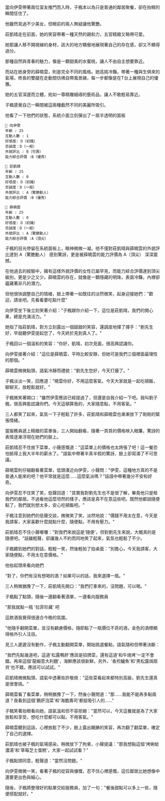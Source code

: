 當向伊雯帶著兩位室友推門而入時，子楓本以為只是普通的鄰居聚餐，卻在抬眼的瞬間怔住了。

他雖然見過不少美女，但眼前的兩人無疑讓他驚艷。

莊凱晴走在前面，她的笑容帶著一種天然的親和力，五官精緻又略帶可愛。

她那讓人移不開視線的身材，該大的地方驕傲地展現著自己的存在感，卻又不顯得過分。

那種自然與青春的魅力，像是一顆甜美的水蜜桃，讓人不由自主想要靠近。

而站在她身旁的薛曉雲，則是完全不同的風格。她高挑冷豔，帶著一種與生俱來的氣場，修長的雙腿在走動間彷彿自帶風景線，每一步都像是在T台上展現自己的優雅。

她的五官深邃而立體，宛如一尊精雕細琢的藝術品，讓人不敢輕易靠近。

子楓感覺自己一瞬間被這兩種截然不同的美麗所吸引。

他看了一下他們的狀態，系統介面立刻彈出了一扇半透明的面板

```
📰 向伊雯
年齡 : 25
互動人數 : 1
好感度: D（初識）
忠誠度：D（一般）
外貌評比 : B（可靠）
能力綜合評價 :B（優秀）
```
```
📰 莊凱晴
年齡 : 25
互動人數 : 0
好感度: D（初識）
忠誠度：D（一般）
外貌評比 : A（驚艷動人）
能力綜合評價 :B（優秀）
```
```
📰 薛曉雲
年齡 : 25
互動人數 : 0
好感度: D（初識）
忠誠度：D（一般）
外貌評比 : A（驚艷動人）
能力綜合評價 :A（頂尖）
```

子楓的目光停留在系統面板上，眼神微微一凝。他不僅對莊凱晴與薛曉雲的外貌評比達到 A（驚艷動人） 感到驚訝，更是被薛曉雲的能力評價為 A（頂尖） 深深震撼。

在他過去的經驗中，擁有這樣外貌評價的女性已屬罕見，而能力綜合評價達到頂尖級別，更是少之又少。薛曉雲的存在，就像是一顆隱藏的明珠，表面冷豔，內裡卻蘊藏著非凡的潛力。

但他很快調整自己的情緒，臉上帶著一如既往的淡然微笑，起身迎接她們："歡迎，請坐吧。先看看要吃點什麼"

向伊雯坐下後立刻笑著介紹："子楓跟你介紹一下，這位是莊凱晴，我們的開心果，總是充滿活力。"

她指了指莊凱晴，對方立刻露出一個甜甜的笑容，還調皮地揮了揮手："劉先生好，早就聽伊雯提起您了，今天終於見到真人了。"  

子楓回以一個溫和的笑容："你好，凱晴，初次見面，很高興認識你。

向伊雯接著介紹："這位是薛曉雲，平時比較安靜，但她可是我們三個裡面最理性的那個。"  

薛曉雲微微點頭，語氣冷靜而禮貌："劉先生您好，今天打擾了。"

子楓淡淡一笑，回應道："曉雲你好，不用這麼客氣，今天大家就是一起吃頓飯，聊聊天，放輕鬆就好。"

子楓微笑著開口："雖然伊雯應該已經提過了，但還是自我介紹一下吧。我叫劉子楓，很高興能認識你們。今天這頓算我的，大家隨意點，不用客氣。"

三人都笑了起來，氣氛一下子輕鬆了許多，莊凱晴和薛曉雲也漸漸放下了剛剛的緊張情緒。  

當服務員遞上精緻的菜單後，三人開始翻看，隨著一頁頁的價格映入眼簾，驚訝的表情逐漸浮現在她們的臉上。

莊凱晴忍不住放下菜單，小聲感慨道："這菜單上的價格也太誇張了吧！這一餐恐怕抵得上我大半年的薪水了。"語氣中帶著半真半假的驚訝，臉上卻寫滿了不可思議。

薛曉雲則仔細翻看著菜單，低頭湊近向伊雯，小聲問："伊雯，這種地方真的不是普通人能來的吧？他平常就是這麼……這麼氣派嗎？"話語中帶著幾分不安和好奇。

向伊雯忍不住笑了笑，低聲回道："其實我對劉先生也不是很了解，畢竟他只是租我們的鄰居。不過看他這麼坦然的樣子，應該是真不在意這些吧。既然他都說隨便點了，我們就別想太多，安心吃頓飯吧。"

子楓注意到她們的低聲交談，微微笑了笑，淡然地說："價錢不用太在意，今天是我請客，大家喜歡什麼就點什麼，隨便點，不用有壓力。"

莊凱晴忍不住小聲嘟囔："對我們來說這是'隨便'，但對劉先生來說，大概真的是隨便吧。"話雖輕聲，卻讓幾人不約而同地笑了起來，氣氛也輕鬆了不少。

子楓聽到她們的對話，輕輕一笑，然後輕拍了拍桌面："別擔心，今天我請客，大家隨便點，不用太在意價格。"

他抬起頭來看向她們

"對了，你們有沒有想喝的酒？如果可以的話，我來選擇一瓶。"

三人稍微猶豫了一下，莊凱晴先開口："我們打車來的，沒問題，可以喝。"

子楓點了點頭，隨後一邊翻看著酒單，一邊看向服務員

"那我就點一瓶 '拉菲珍藏' 吧

這款酒我覺得很適合今晚的氛圍。

"他隨手翻開菜單，並沒有顧慮價格，隨即點了一瓶價位不菲的酒，金色的酒標顯得格外引人注目。

見三人遲遲沒有動作，子楓主動翻開菜單，開始挑選餐點，語氣隨和但帶著決斷：

"我們先點幾道吧，這道'松露鴨肝'應該是招牌菜，還有這道'和牛燒烤'一定不會錯。再來這個'龍蝦意大利麵'，海鮮應該很新鮮。另外，'香煎鱸魚'和'黑松露焗扇貝'也不錯，應該可以試試。"  

莊凱晴微微點頭，語氣中透著些許敬佩："這些菜看起來都特別高級，劉先生還真是很會挑。"  

薛曉雲看了看菜單，稍稍猶豫了一下，然後小聲問道："那……我能不能再多點兩道？我看到這個'鵝肝泡菜'和'海膽壽司'都挺吸引人的……"  

子楓笑著抬眼看向她，語氣溫和但不容拒絕："當然可以，今天這餐就是為了大家放鬆和享受，想吃什麼都可以點，不用客氣。"  

薛曉雲聽到這話，心裡放鬆了不少，臉上露出靦腆的笑容，再次翻了翻菜單，確定了自己的選擇。  

莊凱晴也被子楓的氣場感染，稍微放下了拘束，小聲提議："那我想點這個'烤蜊蛤濃湯'和'草莓芝士蛋糕'，大家一起試試看？"  

子楓點頭同意，輕聲道："當然沒問題。"  

向伊雯微微一笑，看著子楓的從容與慷慨，忍不住心裡感慨，這位鄰居比她想像中還要更出色與細心。  

隨後，子楓將整理好的點單交給服務員，加了一句："餐後甜點可以多上一些，隨便搭配就好。"
